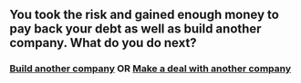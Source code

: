## You took the risk and gained enough money to pay back your debt as well as build another company. What do you do next?

### [Build another company](anothercompany.md)  OR [Make a deal with another company](anotherdeal.md)

